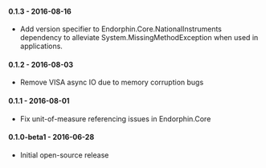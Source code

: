 #### 0.1.3 - 2016-08-16
* Add version specifier to Endorphin.Core.NationalInstruments dependency to
  alleviate System.MissingMethodException when used in applications.

#### 0.1.2 - 2016-08-03
* Remove VISA async IO due to memory corruption bugs

#### 0.1.1 - 2016-08-01
* Fix unit-of-measure referencing issues in Endorphin.Core

#### 0.1.0-beta1 - 2016-06-28
* Initial open-source release
